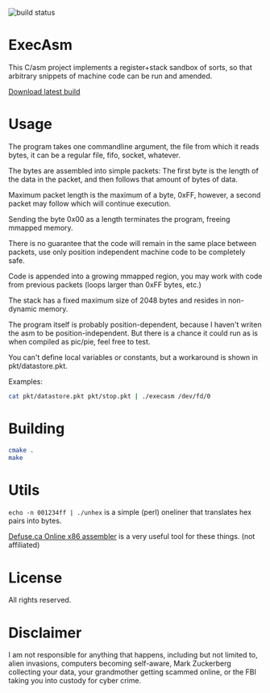 ![build status](https://gitlab.com/mvojacek/execasm/badges/master/build.svg)
# ExecAsm

This C/asm project implements a register+stack sandbox of sorts, so that
arbitrary snippets of machine code can be run and amended.

[Download latest build](https://gitlab.com/mvojacek/execasm/-/jobs/artifacts/master/download?job=build)

# Usage

The program takes one commandline argument, the file from which it reads
bytes, it can be a regular file, fifo, socket, whatever.

The bytes are assembled into simple packets:
The first byte is the length of the data in the packet,
and then follows that amount of bytes of data.

Maximum packet length is the maximum of a byte, 0xFF,
however, a second packet may follow which will continue execution.

Sending the byte 0x00 as a length terminates the program, freeing mmapped memory.

There is no guarantee that the code will remain in the same place between packets,
use only position independent machine code to be completely safe.

Code is appended into a growing mmapped region, you may work with
code from previous packets (loops larger than 0xFF bytes, etc.)

The stack has a fixed maximum size of 2048 bytes and resides in non-dynamic memory.

The program itself is probably position-dependent, because I haven't writen
the asm to be position-independent. But there is a chance it could run as is
when compiled as pic/pie, feel free to test.

You can't define local variables or constants, but a workaround
is shown in pkt/datastore.pkt.

Examples:

```sh
cat pkt/datastore.pkt pkt/stop.pkt | ./execasm /dev/fd/0
```

# Building

```sh
cmake .
make
```

# Utils

`echo -n 001234ff | ./unhex` is a simple (perl) oneliner that translates hex pairs into bytes.

[Defuse.ca Online x86 assembler](https://defuse.ca/online-x86-assembler.htm)
is a very useful tool for these things. (not affiliated)

# License

All rights reserved.

# Disclaimer

I am not responsible for anything that happens,
including but not limited to, alien invasions,
computers becoming self-aware, Mark Zuckerberg
collecting your data, your grandmother
getting scammed online, or the FBI taking you
into custody for cyber crime.
